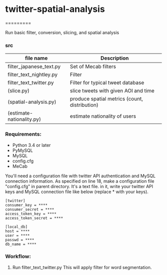 # twitter-spatial-analysis
=========

Run basic filter, conversion, slicing, and spatial analysis

### src

| file name     | Description                    |
| ------------- | ------------------------------ |
| filter_japanese_text.py | Set of Mecab filters |
| filter_text_nightley.py | Filter |
| filter_text_twitter.py | Filter for typical tweet database |
| (slice.py) | slice tweets with given AOI and time |
| (spatial-analysis.py) | produce spatial metrics (count, distribution) |
| (estimate-nationality.py) | estimate nationality of users |

### Requirements:
* Python 3.4 or later
* PyMySQL
* MySQL
* config.cfg
* MeCab

You'll need a configuration file with twitter API authentication and MySQL connection information.
As specified on line 18, make a configuration file "config.cfg" in parent directory.
It's a text file. in it, write your twitter API keys and MySQL
connection file like below (replace * with your keys).

```
[twitter]
consumer_key = ****
consumer_secret = ****
access_token_key = ****
access_token_secret = ****

[local_db]
host = ****
user = ****
passwd = ****
db_name = ****
```

### Workflow:
1. Run filter_text_twitter.py
This will apply filter for word segmentation.